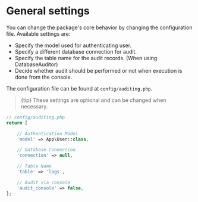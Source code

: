 # General settings
You can change the package's core behavior by changing the configuration file. Available settings are:

* Specify the model used for authenticating user.
* Specify a different database connection for audit.
* Specify the table name for the audit records. (When using DatabaseAuditor)
* Decide whether audit should be performed or not when execution is done from the console.
    
The configuration file can be found at `config/auditing.php`.

> {tip} These settings are optional and can be changed when necessary.

```php
// config/auditing.php
return [

    // Authentication Model
    'model' => App\User::class,

    // Database Connection
    'connection' => null,

    // Table Name
    'table' => 'logs',

    // Audit via console
    'audit_console' => false,
];
```
